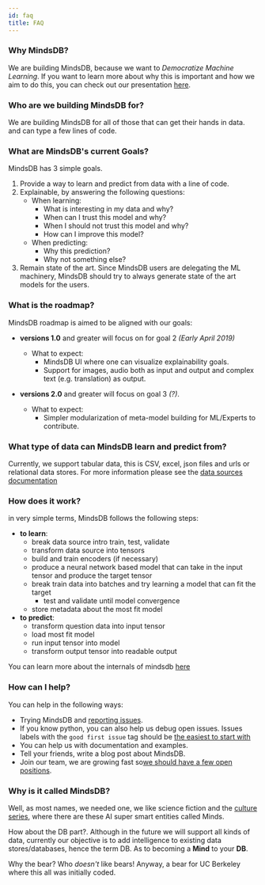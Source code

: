 ```yaml
---
id: faq
title: FAQ
---
```

### Why MindsDB?

We are building MindsDB, because we want to *Democratize Machine Learning*.
If you want to learn more about why this is important and how we aim to do this, you can check out our presentation [here](https://docs.google.com/presentation/d/e/2PACX-1vTfmQfc4rV2OjepzAMsCRAK3Z0h-IbOLMx66Ao_tFAvNX6yjNv4f1AkRK31mCLmKm8DbWwz-2F0NeBQ/pub?start=false&loop=false&delayms=3000).

### Who are we building MindsDB for?

We are building MindsDB for all of those that can get their hands in data. and can type a few lines of code.

### What are MindsDB's current Goals?

MindsDB has 3 simple goals.

1) Provide a way to learn and predict from data with a line of code.
2) Explainable, by answering the following questions:
    * When learning:
        * What is interesting in my data and why?
        * When can I trust this model and why?
        * When I should not trust this model and why?
        * How can I improve this model?
    * When predicting:
        * Why this prediction?
        * Why not something else?
3) Remain state of the art. Since MindsDB users are delegating the ML machinery, MindsDB should try to always generate state of the art models for the users.

### What is the roadmap?

MindsDB roadmap is aimed to be aligned with our goals:

* **versions 1.0** and greater will focus on for goal 2 *(Early April 2019)*
    * What to expect:
        * MindsDB UI where one can visualize explainability goals.
        * Support for images, audio both as input and output and complex text (e.g. translation) as output.

* **versions 2.0** and greater will focus on goal 3 *(?)*.
    * What to expect:
        * Simpler modularization of meta-model building for ML/Experts to contribute.

### What type of data can MindsDB learn and predict from?   

Currently, we support tabular data, this is CSV, excel, json files and urls or relational data stores. For more information please see the [data sources documentation](/docs/DataSources)

### How does it work? ###

in very simple terms, MindsDB follows the following steps:

 * **to learn**:
    * break data source intro train, test, validate
    * transform data source into tensors
    * build and train encoders (if necessary)
    * produce a neural network based model that can take in the input tensor and produce the target tensor
    * break train data into batches and try learning a model that can fit the target
      * test and validate until model convergence
    * store metadata about the most fit model
 * **to predict**:
    * transform question data into input tensor
    * load most fit model
    * run input tensor into model
    * transform output tensor into readable output

You can learn more about the internals of mindsdb [here](/docs/InsideMindsDB)

### How can I help?

You can help in the following ways:

 * Trying MindsDB and [reporting issues](https://github.com/mindsdb/mindsdb/issues/new/choose).
 * If you know python, you can also help us debug open issues. Issues labels with the `good first issue` tag should be [the easiest to start with](https://github.com/mindsdb/mindsdb/issues?q=is%3Aissue+is%3Aopen+label%3A%22good+first+issue%22)
 * You can help us with documentation and examples.
 * Tell your friends, write a blog post about MindsDB.
 * Join our team, we are growing fast so[we should have a few open positions](https://angel.co/mindsdb).

### Why is it called MindsDB?

Well, as most names, we needed one, we like science fiction and the [culture series](https://en.wikipedia.org/wiki/The_Culture_(series)), where there are these AI super smart entities called Minds.

How about the DB part?. Although in the future we will support all kinds of data, currently our objective is to add intelligence to existing data stores/databases, hence the term DB.
As to becoming a **Mind** to your **DB**.

Why the bear? Who *doesn't* like bears! Anyway, a bear for UC Berkeley where this all was initially coded.
